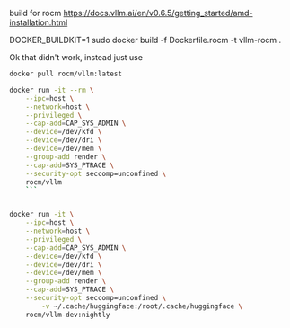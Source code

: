 build for rocm
https://docs.vllm.ai/en/v0.6.5/getting_started/amd-installation.html

DOCKER_BUILDKIT=1 sudo docker build -f Dockerfile.rocm -t vllm-rocm .

Ok that didn't work, instead just use

```bash
docker pull rocm/vllm:latest
```

```sh
docker run -it --rm \
    --ipc=host \
    --network=host \
    --privileged \
    --cap-add=CAP_SYS_ADMIN \
    --device=/dev/kfd \
    --device=/dev/dri \
    --device=/dev/mem \
    --group-add render \
    --cap-add=SYS_PTRACE \
    --security-opt seccomp=unconfined \
    rocm/vllm
    ```


docker run -it \
    --ipc=host \
    --network=host \
    --privileged \
    --cap-add=CAP_SYS_ADMIN \
    --device=/dev/kfd \
    --device=/dev/dri \
    --device=/dev/mem \
    --group-add render \
    --cap-add=SYS_PTRACE \
    --security-opt seccomp=unconfined \
        -v ~/.cache/huggingface:/root/.cache/huggingface \
    rocm/vllm-dev:nightly
